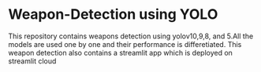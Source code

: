 # Weapon-Detection using YOLO
This repository contains weapons detection using yolov10,9,8, and 5.All the models are used one by one and their performance is differetiated.
This weapon detection also contains a streamlit app which is deployed on streamlit cloud
